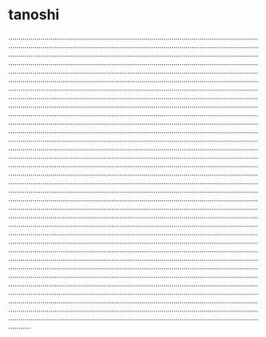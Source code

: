 # tanoshi
...................................................................................................................................................................................................................................................................................................................................................................................................................................................................................................................................................................................................................................................................................................................................................................................................................................................................................................................................................................................................................................................................................................................................................................................................................................................................................................................................................................................................................................................................................................................................................................................................................................................................................................................................................................................................................................................................................................................................................................................................................................................................................................................................................................................................................................................................................................................................................................................................................................................................................................................................................................................................................................................................................................................................................................................................................................................................................................................................................................................................................................................................................................................................................................................................................................................................................................................................................................................................................................................................................................................................................................................................................................................................................................................................................................................................................................................................................................................................................................................................................................................................................................................................................................................................................................................................................................................................................................................................